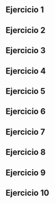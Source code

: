 ## Ejercicio 1
###
####

## Ejercicio 2
###
####

## Ejercicio 3
###
####

## Ejercicio 4
###
####

## Ejercicio 5
###
####

## Ejercicio 6
###
####

## Ejercicio 7
###
####

## Ejercicio 8
###
####

## Ejercicio 9
###
####

## Ejercicio 10
###
####